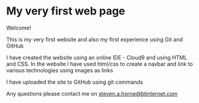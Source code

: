 # My very first web page

Welcome!

This is my very first website and also my first experience using Git and GitHub

I have created the website using an online IDE - Cloud9 and using HTML and CSS.
In the website I have used html/css to create a navbar and link to various technologies using images as links

I have uploaded the site to GitHub using git commands

Any questions please contact me on steven.a.horne@btinternet.com
